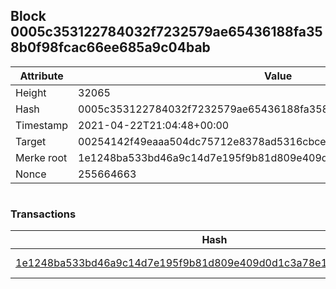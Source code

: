 ## Block 0005c353122784032f7232579ae65436188fa358b0f98fcac66ee685a9c04bab

Attribute | Value
--- | ---
Height | 32065
Hash | 0005c353122784032f7232579ae65436188fa358b0f98fcac66ee685a9c04bab
Timestamp | 2021-04-22T21:04:48+00:00
Target | 00254142f49eaaa504dc75712e8378ad5316cbcead634704b3734b6271167cc4
Merke root | 1e1248ba533bd46a9c14d7e195f9b81d809e409d0d1c3a78e1ce03493f7d6921
Nonce | 255664663

```

```

### Transactions

Hash | Amount
--- | ---
[1e1248ba533bd46a9c14d7e195f9b81d809e409d0d1c3a78e1ce03493f7d6921](1e1248ba533bd46a9c14d7e195f9b81d809e409d0d1c3a78e1ce03493f7d6921.md) | 10.00000000 SKEPTI 
